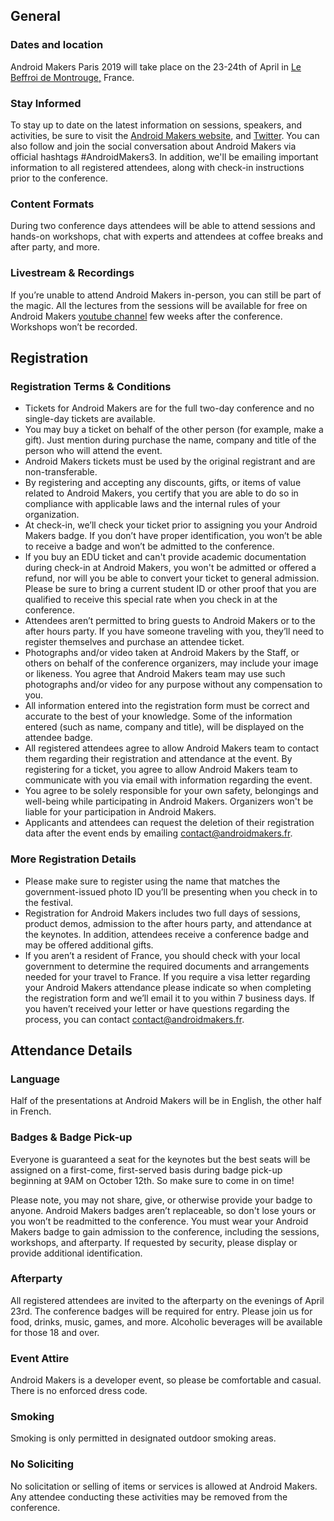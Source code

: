 ## General

### Dates and location

Android Makers Paris 2019 will take place on the 23-24th of April in [Le Beffroi de Montrouge,]( https://goo.gl/maps/N262sHTocXS2) France.

### Stay Informed

To stay up to date on the latest information on sessions, speakers, and activities, be sure to visit the [Android Makers website](https://androidmakers.fr), and [Twitter](https://twitter.com/androidmakersfr). You can also follow and join the social conversation about Android Makers via official hashtags #AndroidMakers3. In addition, we'll be emailing important information to all registered attendees, along with check-in instructions prior to the conference.

### Content Formats

During two conference days attendees will be able to attend sessions and hands-on workshops, chat with experts and attendees at coffee breaks and after party, and more.

### Livestream & Recordings

If you’re unable to attend Android Makers in-person, you can still be part of the magic. All the lectures from the sessions will be available for free on Android Makers [youtube channel](https://www.youtube.com/channel/UCkatLlah5weIpN23LqMgdTg/feed) few weeks after the conference. Workshops won’t be recorded.

  
## Registration

### Registration Terms & Conditions

- Tickets for Android Makers are for the full two-day conference and no single-day tickets are available. 
- You may buy a ticket on behalf of the other person (for example, make a gift). Just mention during purchase the name, company and title of the person who will attend the event. 
- Android Makers tickets must be used by the original registrant and are non-transferable. 
- By registering and accepting any discounts, gifts, or items of value related to Android Makers, you certify that you are able to do so in compliance with applicable laws and the internal rules of your organization. 
- At check-in, we’ll check your ticket prior to assigning you your Android Makers badge. If you don’t have proper identification, you won’t be able to receive a badge and won’t be admitted to the conference. 
- If you buy an EDU ticket and can't provide academic documentation during check-in at Android Makers, you won't be admitted or offered a refund, nor will you be able to convert your ticket to general admission. Please be sure to bring a current student ID or other proof that you are qualified to receive this special rate when you check in at the conference.
- Attendees aren’t permitted to bring guests to Android Makers or to the after hours party. If you have someone traveling with you, they’ll need to register themselves and purchase an attendee ticket. 
- Photographs and/or video taken at Android Makers by the Staff, or others on behalf of the conference organizers, may include your image or likeness. You agree that Android Makers team may use such photographs and/or video for any purpose without any compensation to you. 
- All information entered into the registration form must be correct and accurate to the best of your knowledge. Some of the information entered (such as name, company and title), will be displayed on the attendee badge.
- All registered attendees agree to allow Android Makers team to contact them regarding their registration and attendance at the event. By registering for a ticket, you agree to allow Android Makers team to communicate with you via email with information regarding the event. 
- You agree to be solely responsible for your own safety, belongings and well-being while participating in Android Makers. Organizers won't be liable for your participation in Android Makers. 
- Applicants and attendees can request the deletion of their registration data after the event ends by emailing [contact@androidmakers.fr](mailto:contact@androidmakers.fr). 
  

### More Registration Details

- Please make sure to register using the name that matches the government-issued photo ID you’ll be presenting when you check in to the festival. 
- Registration for Android Makers includes two full days of sessions, product demos, admission to the after hours party, and attendance at the keynotes. In addition, attendees receive a conference badge and may be offered additional gifts.  
- If you aren’t a resident of France, you should check with your local government to determine the required documents and arrangements needed for your travel to France. If you require a visa letter regarding your Android Makers attendance please indicate so when completing the registration form and we’ll email it to you within 7 business days. If you haven’t received your letter or have questions regarding the process, you can contact [contact@androidmakers.fr](mailto:contact@androidmakers.fr).
  

## Attendance Details

### Language

Half of the presentations at Android Makers will be in English, the other half in French.
  

### Badges & Badge Pick-up

Everyone is guaranteed a seat for the keynotes but the best seats will be assigned on a first-come, first-served basis during badge pick-up beginning at 9AM on October 12th. So make sure to come in on time!

Please note, you may not share, give, or otherwise provide your badge to anyone. Android Makers badges aren’t replaceable, so don't lose yours or you won’t be readmitted to the conference. You must wear your Android Makers badge to gain admission to the conference, including the sessions, workshops, and afterparty. If requested by security, please display or provide additional identification.

  

### Afterparty

All registered attendees are invited to the afterparty on the evenings of April 23rd. The conference badges will be required for entry. Please join us for food, drinks, music, games, and more. Alcoholic beverages will be available for those 18 and over.

  

### Event Attire

Android Makers is a developer event, so please be comfortable and casual. There is no enforced dress code.


### Smoking

Smoking is only permitted in designated outdoor smoking areas.

### No Soliciting

No solicitation or selling of items or services is allowed at Android Makers. Any attendee conducting these activities may be removed from the conference.
